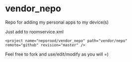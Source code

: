 # vendor_nepo
Repo for adding my personal apps to my device(s)

Just add to roomservice.xml

`<project name="neporood/vendor_nepo" path="vendor/nepo" remote="github" revision="master" />`

Feel free to fork and use/edit/modify as you will =)
